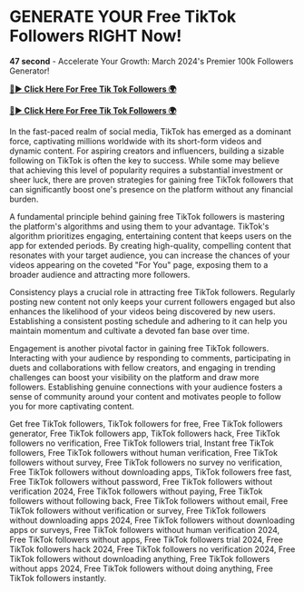 # GENERATE YOUR Free TikTok Followers RIGHT Now!

**47 second** - Accelerate Your Growth: March 2024's Premier 100k Followers Generator!

[**🔴► Click Here For Free Tik Tok Followers 🌍**](https://jimaddadel.github.io/tiktok)

[**🔴► Click Here For Free Tik Tok Followers 🌍**](https://jimaddadel.github.io/tiktok)

 
In the fast-paced realm of social media, TikTok has emerged as a dominant force, captivating millions worldwide with its short-form videos and dynamic content. For aspiring creators and influencers, building a sizable following on TikTok is often the key to success. While some may believe that achieving this level of popularity requires a substantial investment or sheer luck, there are proven strategies for gaining free TikTok followers that can significantly boost one's presence on the platform without any financial burden.

A fundamental principle behind gaining free TikTok followers is mastering the platform's algorithms and using them to your advantage. TikTok's algorithm prioritizes engaging, entertaining content that keeps users on the app for extended periods. By creating high-quality, compelling content that resonates with your target audience, you can increase the chances of your videos appearing on the coveted "For You" page, exposing them to a broader audience and attracting more followers.

Consistency plays a crucial role in attracting free TikTok followers. Regularly posting new content not only keeps your current followers engaged but also enhances the likelihood of your videos being discovered by new users. Establishing a consistent posting schedule and adhering to it can help you maintain momentum and cultivate a devoted fan base over time.

Engagement is another pivotal factor in gaining free TikTok followers. Interacting with your audience by responding to comments, participating in duets and collaborations with fellow creators, and engaging in trending challenges can boost your visibility on the platform and draw more followers. Establishing genuine connections with your audience fosters a sense of community around your content and motivates people to follow you for more captivating content.

Get free TikTok followers, TikTok followers for free, Free TikTok followers generator, Free TikTok followers app, TikTok followers hack, Free TikTok followers no verification, Free TikTok followers trial, Instant free TikTok followers, Free TikTok followers without human verification, Free TikTok followers without survey, Free TikTok followers no survey no verification, Free TikTok followers without downloading apps, TikTok followers free fast, Free TikTok followers without password, Free TikTok followers without verification 2024, Free TikTok followers without paying, Free TikTok followers without following back, Free TikTok followers without email, Free TikTok followers without verification or survey, Free TikTok followers without downloading apps 2024, Free TikTok followers without downloading apps or surveys, Free TikTok followers without human verification 2024, Free TikTok followers without apps, Free TikTok followers trial 2024, Free TikTok followers hack 2024, Free TikTok followers no verification 2024, Free TikTok followers without downloading anything, Free TikTok followers without apps 2024, Free TikTok followers without doing anything, Free TikTok followers instantly.
